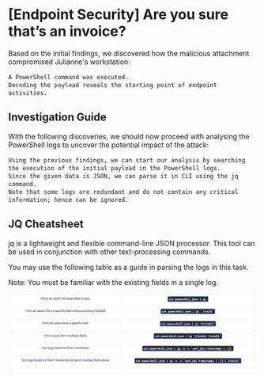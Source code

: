 # [Endpoint Security] Are you sure that’s an invoice? 
Based on the initial findings, we discovered how the malicious attachment compromised Julianne's workstation:

    A PowerShell command was executed.
    Decoding the payload reveals the starting point of endpoint activities. 

## Investigation Guide
With the following discoveries, we should now proceed with analysing the PowerShell logs to uncover the potential impact of the attack:

    Using the previous findings, we can start our analysis by searching the execution of the initial payload in the PowerShell logs.
    Since the given data is JSON, we can parse it in CLI using the jq command.
    Note that some logs are redundant and do not contain any critical information; hence can be ignored.

## JQ Cheatsheet
jq is a lightweight and flexible command-line JSON processor. This tool can be used in conjunction with other text-processing commands. 

You may use the following table as a guide in parsing the logs in this task.

Note: You must be familiar with the existing fields in a single log.

<div>
<img src="https://github.com/Modern-Wizard/-Endpoint-Security-Are-you-sure-that-s-an-invoice-/blob/main/ss5.png" />
</div>


